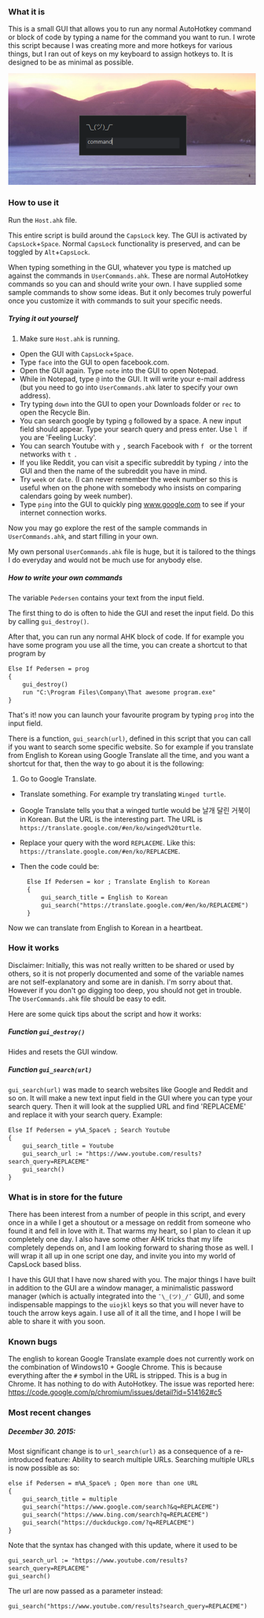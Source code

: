 ### What it is
This is a small GUI that allows you to run any normal AutoHotkey command or block of code by typing a name for the command you want to run. I wrote this script because I was creating more and more hotkeys for various things, but I ran out of keys on my keyboard to assign hotkeys to. It is designed to be as minimal as possible.

![Screenshot](/img/ahk_launcher.png "Screenshot of the GUI")

### How to use it
Run the `Host.ahk` file.

This entire script is build around the `CapsLock` key.
The GUI is activated by `CapsLock`+`Space`.
Normal `CapsLock` functionality is preserved, and can be toggled by `Alt`+`CapsLock`.

When typing something in the GUI, whatever you type is matched up against the commands in `UserCommands.ahk`. These are normal AutoHotkey commands so you can and should write your own. I have supplied some sample commands to show some ideas. But it only becomes truly powerful once you customize it with commands to suit your specific needs.

##### Trying it out yourself
1. Make sure `Host.ahk` is running.
* Open the GUI with `CapsLock`+`Space`.
* Type `face` into the GUI to open facebook.com.
* Open the GUI again. Type `note` into the GUI to open Notepad.
* While in Notepad, type `@` into the GUI. It will write your e-mail address (but you need to go into `UserCommands.ahk` later to specify your own address).
* Try typing `down` into the GUI to open your Downloads folder or `rec` to open the Recycle Bin.
* You can search google by typing `g` followed by a space. A new input field should appear. Type your search query and press enter. Use `l ` if you are 'Feeling Lucky'.
* You can search Youtube with `y `, search Facebook with `f ` or the torrent networks with `t `.
* If you like Reddit, you can visit a specific subreddit by typing `/` into the GUI and then the name of the subreddit you have in mind.
* Try `week` or `date`. (I can never remember the week number so this is useful when on the phone with somebody who insists on comparing calendars going by week number).
* Type `ping` into the GUI to quickly ping www.google.com to see if your internet connection works.

Now you may go explore the rest of the sample commands in `UserCommands.ahk`, and start filling in your own.

My own personal `UserCommands.ahk` file is huge, but it is tailored to the things I do everyday and would not be much use for anybody else.

##### How to write your own commands
The variable `Pedersen` contains your text from the input field.

The first thing to do is often to hide the GUI and reset the input field. Do this by calling `gui_destroy()`.

After that, you can run any normal AHK block of code. If for example you have some program you use all the time, you can create a shortcut to that program by

    Else If Pedersen = prog
    {
        gui_destroy()
        run "C:\Program Files\Company\That awesome program.exe"
    }

That's it! now you can launch your favourite program by typing `prog` into the input field.

There is a function, `gui_search(url)`, defined in this script that you can call if you want to search some specific website. So for example if you translate from English to Korean using Google Translate all the time, and you want a shortcut for that, then the way to go about it is the following:

1. Go to Google Translate.
* Translate something. For example try translating `Winged turtle`.
* Google Translate tells you that a winged turtle would be 날개 달린 거북이 in Korean. But the URL is the interesting part. The URL is `https://translate.google.com/#en/ko/winged%20turtle`.
* Replace your query with the word `REPLACEME`. Like this: `https://translate.google.com/#en/ko/REPLACEME`.
* Then the code could be:

        Else If Pedersen = kor ; Translate English to Korean
        {
            gui_search_title = English to Korean
            gui_search("https://translate.google.com/#en/ko/REPLACEME")
        }

Now we can translate from English to Korean in a heartbeat.

### How it works
Disclaimer: Initially, this was not really written to be shared or used by others, so it is not properly documented and some of the variable names are not self-explanatory and some are in danish. I'm sorry about that. However if you don't go digging too deep, you should not get in trouble. The `UserCommands.ahk` file should be easy to edit.

Here are some quick tips about the script and how it works:

##### Function `gui_destroy()`
Hides and resets the GUI window.

##### Function `gui_search(url)`
`gui_search(url)` was made to search websites like Google and Reddit and so on. It will make a new text input field in the GUI where you can type your search query.
Then it will look at the supplied URL and find 'REPLACEME' and replace it
with your search query.
Example:

    Else If Pedersen = y%A_Space% ; Search Youtube
    {
        gui_search_title = Youtube
        gui_search_url := "https://www.youtube.com/results?search_query=REPLACEME"
        gui_search()
    }

### What is in store for the future
There has been interest from a number of people in this script, and every once in a while I get a shoutout or a message on reddit from someone who found it and fell in love with it. That warms my heart, so I plan to clean it up completely one day. I also have some other AHK tricks that my life completely depends on, and I am looking forward to sharing those as well. I will wrap it all up in one script one day, and invite you into my world of CapsLock based bliss.

I have this GUI that I have now shared with you. The major things I have built in addition to the GUI are a window manager, a minimalistic password manager (which is actually integrated into the `¯\_(ツ)_/¯` GUI), and some indispensable mappings to the `uiojkl` keys so that you will never have to touch the arrow keys again. I use all of it all the time, and I hope I will be able to share it with you soon. 

### Known bugs
The english to korean Google Translate example does not currently work on the combination of Windows10 + Google Chrome. This is because everything after the `#` symbol in the URL is stripped. This is a bug in Chrome. It has nothing to do with AutoHotkey. The issue was reported here: https://code.google.com/p/chromium/issues/detail?id=514162#c5

### Most recent changes
##### December 30. 2015:
Most significant change is to `url_search(url)` as a consequence of a re-introduced feature: Ability to search multiple URLs. Searching multiple URLs is now possible as so:

    else if Pedersen = m%A_Space% ; Open more than one URL
    {
        gui_search_title = multiple
        gui_search("https://www.google.com/search?&q=REPLACEME")
        gui_search("https://www.bing.com/search?q=REPLACEME")
        gui_search("https://duckduckgo.com/?q=REPLACEME")
    }

Note that the syntax has changed with this update, where it used to be

    gui_search_url := "https://www.youtube.com/results?search_query=REPLACEME"
    gui_search()

The url are now passed as a parameter instead:

    gui_search("https://www.youtube.com/results?search_query=REPLACEME")
